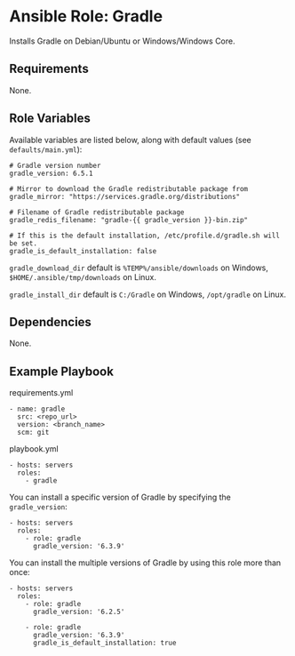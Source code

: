 # Ansible Role: Gradle

Installs Gradle on Debian/Ubuntu or Windows/Windows Core.

## Requirements

None.

## Role Variables

Available variables are listed below, along with default values (see `defaults/main.yml`):

```
# Gradle version number
gradle_version: 6.5.1

# Mirror to download the Gradle redistributable package from
gradle_mirror: "https://services.gradle.org/distributions"

# Filename of Gradle redistributable package
gradle_redis_filename: "gradle-{{ gradle_version }}-bin.zip"

# If this is the default installation, /etc/profile.d/gradle.sh will be set.
gradle_is_default_installation: false
```

`gradle_download_dir` default is `%TEMP%/ansible/downloads` on Windows, `$HOME/.ansible/tmp/downloads` on Linux.

`gradle_install_dir` default is `C:/Gradle` on Windows, `/opt/gradle` on Linux.

## Dependencies

None.

## Example Playbook

requirements.yml
```
- name: gradle
  src: <repo_url>
  version: <branch_name>
  scm: git
```

playbook.yml
```
- hosts: servers
  roles:
    - gradle
```

You can install a specific version of Gradle by specifying the `gradle_version`:
```
- hosts: servers
  roles:
    - role: gradle
      gradle_version: '6.3.9'
```

You can install the multiple versions of Gradle by using this role more than once:
```
- hosts: servers
  roles:
    - role: gradle
      gradle_version: '6.2.5'

    - role: gradle
      gradle_version: '6.3.9'
      gradle_is_default_installation: true
```